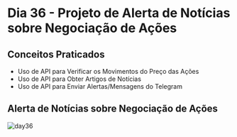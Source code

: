 # Dia 36 - Projeto de Alerta de Notícias sobre Negociação de Ações
## Conceitos Praticados
- Uso de API para Verificar os Movimentos do Preço das Ações
- Uso de API para Obter Artigos de Notícias
- Uso de API para Enviar Alertas/Mensagens do Telegram
## Alerta de Notícias sobre Negociação de Ações
![day36](https://user-images.githubusercontent.com/98851253/156605605-16ffa52a-3bbe-4a88-a43c-9694758414a7.gif)
